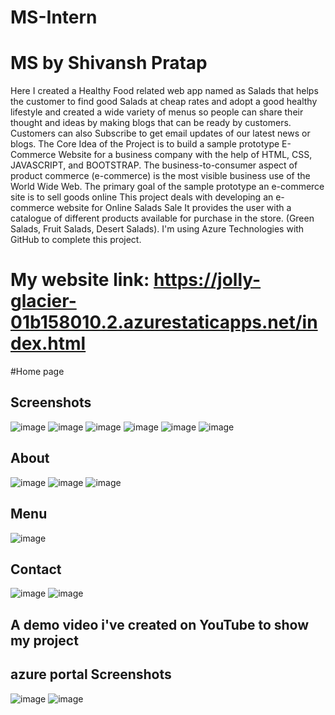 # MS-Intern

# MS by Shivansh Pratap

Here I created a Healthy Food related web app named as Salads that helps the customer to find good Salads at cheap rates and adopt a good healthy lifestyle
and created a wide variety of menus so people can share their thought and ideas by making blogs that can be ready by customers. Customers can also Subscribe to get email updates of our latest news or blogs.
The Core Idea of the Project is to build a sample prototype E-Commerce Website for a business company with the help of HTML, CSS, JAVASCRIPT, and BOOTSTRAP. The business-to-consumer aspect of product commerce (e-commerce) is the most visible business use of the World Wide Web. The primary goal of the sample prototype an e-commerce site is to sell goods online This project deals with developing an e-commerce website for Online Salads Sale It provides the user with a catalogue of different products available for purchase in the store. (Green Salads, Fruit Salads, Desert Salads). I'm using Azure Technologies with GitHub to complete this project.

# My website link: https://jolly-glacier-01b158010.2.azurestaticapps.net/index.html

#Home page
## Screenshots
![image](https://user-images.githubusercontent.com/83840568/218341778-c55ecbd3-a5fe-415c-bf1a-a4d98d486cdb.png)
![image](https://user-images.githubusercontent.com/83840568/218341823-1a0e47b2-98dc-4bea-be4d-f7900334f89a.png)
![image](https://user-images.githubusercontent.com/83840568/218341848-30b4d9cf-d6b7-4876-a143-38ba3a92946c.png)
![image](https://user-images.githubusercontent.com/83840568/218341872-373935cc-1bd9-42ce-920f-c44eefa99c96.png)
![image](https://user-images.githubusercontent.com/83840568/218341892-9b132890-c29c-4d3e-9215-87483cef0e07.png)
![image](https://user-images.githubusercontent.com/83840568/218341902-d56cf0be-c124-44ce-9136-6aa4880ee11e.png)

## About 
![image](https://user-images.githubusercontent.com/83840568/218341913-d0f5cd54-167a-40fe-b90d-5319310be395.png)
![image](https://user-images.githubusercontent.com/83840568/218341931-f2b6c461-deec-4b4f-b4d2-fc53791b004e.png)
![image](https://user-images.githubusercontent.com/83840568/218341951-6d1e9c3d-3e39-46fb-9eee-2aafa71b8094.png)

## Menu
![image](https://user-images.githubusercontent.com/83840568/218341967-f6e15041-a3d5-412e-b3a5-79313aacb70a.png)

## Contact
![image](https://user-images.githubusercontent.com/83840568/218341990-20c76a03-007c-42b7-a89c-8c148072947e.png)
![image](https://user-images.githubusercontent.com/83840568/218342023-71751252-44aa-4ba3-ae6d-0cc641e66b0d.png)

## A demo video i've created on YouTube to show my project


## azure portal Screenshots
![image](https://user-images.githubusercontent.com/83840568/218342041-1dbdfa8a-4e8c-4dbc-b1ec-70ef62f49935.png)
![image](https://user-images.githubusercontent.com/83840568/218342055-7461217a-e532-419e-ac44-5926d8043490.png)
